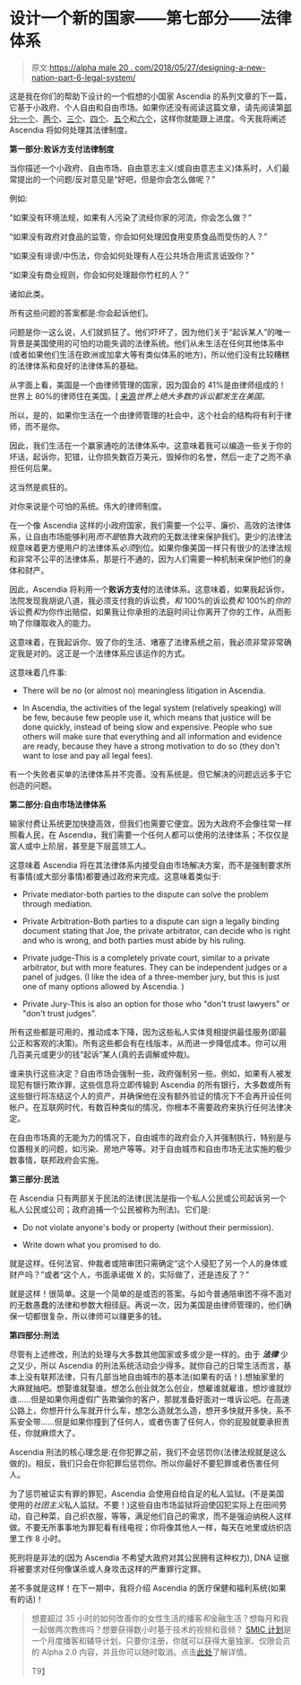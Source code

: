 # 设计一个新的国家——第七部分——法律体系

> 原文:[https://alpha male 20 . com/2018/05/27/designing-a-new-nation-part-6-legal-system/](https://alphamale20.com/2018/05/27/designing-a-new-nation-part-6-legal-system/)

这是我在你们的帮助下设计的一个假想的小国家 Ascendia 的系列文章的下一篇，它基于小政府、个人自由和自由市场。如果你还没有阅读这篇文章，请先阅读第[部分:一个](https://calebjonesblog.com/designing-new-nation-part-1/)、[两个](https://calebjonesblog.com/designing-new-nation-part-2-government/)、[三个](https://calebjonesblog.com/designing-a-new-nation-part-3-taxes/)、[四个](https://calebjonesblog.com/designing-new-nation-part-4-foreign-policy/)、[五个](https://calebjonesblog.com/designing-a-new-nation-part-5-the-military/)和[六个](https://calebjonesblog.com/designing-a-new-nation-part-6-monetary-policy/)，这样你就能跟上进度。今天我将阐述 Ascendia 将如何处理其法律制度。

**第一部分:败诉方支付法律制度**

当你描述一个小政府、自由市场、自由意志主义(或自由意志主义)体系时，人们最常提出的一个问题/反对意见是“好吧，但是你会怎么做呢？”

例如:

“如果没有环境法规，如果有人污染了流经你家的河流，你会怎么做？”

“如果没有政府对食品的监管，你会如何处理因食用变质食品而受伤的人？”

“如果没有诽谤/中伤法，你会如何处理有人在公共场合用谎言诋毁你？”

“如果没有商业规则，你会如何处理敲你竹杠的人？”

诸如此类。

所有这些问题的答案都是:你会起诉他们。

问题是你一这么说，人们就抓狂了。他们吓坏了，因为他们关于“起诉某人”的唯一背景是美国使用的可怕的功能失调的法律系统。他们从未生活在任何其他体系中(或者如果他们生活在欧洲或加拿大等有类似体系的地方)，所以他们没有比较糟糕的法律体系和良好的法律体系的基础。

从字面上看，美国是一个由律师管理的国家，因为国会的 41%是由律师组成的！世界上 80%的律师住在美国。[ [来源](https://abovethelaw.com/2012/07/infographic-of-the-day-american-litigiousness-statistics-that-will-make-you-angry/)*世界上绝大多数的诉讼都发生在美国。*

所以，是的，如果你生活在一个由律师管理的社会中，这个社会的结构将有利于律师，而不是你。

因此，我们生活在一个赢家通吃的法律体系中。这意味着我可以编造一些关于你的坏话，起诉你，犯错，让你损失数百万美元，毁掉你的名誉，然后一走了之而不承担任何后果。

这当然是疯狂的。

对你来说是个可怕的系统。伟大的律师制度。

在一个像 Ascendia 这样的小政府国家，我们需要一个公平、廉价、高效的法律体系，让自由市场能够利用*而不是*依靠大政府的无数法律来保护我们。更少的法律法规意味着更方便用户的法律体系*必须*到位。如果你像美国一样只有很少的法律法规和非常不公平的法律体系，那是行不通的，因为人们需要一种机制来保护他们的身体和财产。

因此，Ascendia 将利用一个**败诉方支付**的法律体系。这意味着，如果我起诉你，法院发现我胡说八道，我必须支付我的诉讼费，*和* 100%的诉讼费*和* 100%的*你的*诉讼费*和*为你作出赔偿，如果我让你承担的法庭时间让你离开了你的工作，从而影响了你赚取收入的能力。

这意味着，在我起诉你、毁了你的生活、堵塞了法律系统之前，我必须非常非常确定我是对的。这正是一个法律体系应该运作的方式。

这意味着几件事:

*   There will be no (or almost no) meaningless litigation in Ascendia.

*   In Ascendia, the activities of the legal system (relatively speaking) will be few, because few people use it, which means that justice will be done quickly, instead of being slow and expensive. People who sue others will make sure that everything and all information and evidence are ready, because they have a strong motivation to do so (they don't want to lose and pay all legal fees).

有一个失败者买单的法律体系并不完善。没有系统是。但它解决的问题远远多于它创造的问题。

**第二部分:自由市场法律体系**

输家付费让系统更加快捷高效，但我们也需要它便宜。因为大政府不会像往常一样照看人民，在 Ascendia，我们需要一个任何人都可以使用的法律体系；不仅仅是富人或中上阶层，甚至是下层蓝领工人。

这意味着 Ascendia 将在其法律体系内接受自由市场解决方案，而不是强制要求所有事情(或大部分事情)都要通过政府来完成。这意味着类似于:

*   Private mediator-both parties to the dispute can solve the problem through mediation.

*   Private Arbitration-Both parties to a dispute can sign a legally binding document stating that Joe, the private arbitrator, can decide who is right and who is wrong, and both parties must abide by his ruling.

*   Private judge-This is a completely private court, similar to a private arbitrator, but with more features. They can be independent judges or a panel of judges. (I like the idea of a three-member jury, but this is just one of many options allowed by Ascendia. )

*   Private Jury-This is also an option for those who "don't trust lawyers" or "don't trust judges".

所有这些都是可用的，推动成本下降，因为这些私人实体竞相提供最佳服务(即最公正和客观的决策)。所有这些都会有在线版本，从而进一步降低成本。你可以用几百美元或更少的钱“起诉”某人(真的去调解或仲裁)。

谁来执行这些决定？自由市场会强制一些，政府强制另一些。例如，如果有人被发现犯有银行欺诈罪，这些信息将立即传输到 Ascendia 的所有银行，大多数或所有这些银行将冻结这个人的资产，并确保他在没有额外验证的情况下不会再开设任何帐户。在互联网时代，有数百种类似的情况，你根本不需要政府来执行任何法律决定。

在自由市场真的无能为力的情况下，自由城市的政府会介入并强制执行，特别是与位置相关的问题，如污染、房地产等等。对于自由城市和自由市场无法实施的极少数事情，联邦政府会实施。

**第三部分:民法**

在 Ascendia 只有两部关于民法的法律(民法是指一个私人公民或公司起诉另一个私人公民或公司；政府追捕一个公民被称为刑法)。它们是:

*   Do not violate anyone's body or property (without their permission).

*   Write down what you promised to do.

就是这样。任何法官、仲裁者或陪审团只需确定“这个人侵犯了另一个人的身体或财产吗？”或者“这个人，书面承诺做 X 的，实际做了，还是违反了？”

就是这样！很简单。这是一个简单的是或否的答案。与如今普通陪审团不得不面对的无数愚蠢的法律和参数大相径庭。再说一次，因为美国是由律师管理的，他们确保一切都很复杂，所以律师可以赚更多的钱。

**第四部分:刑法**

尽管有上述修改，刑法的处理与大多数其他国家或多或少是一样的。由于 ***法律*** 少之又少，所以 Ascendia 的刑法系统活动会少得多。就你自己的日常生活而言，基本上没有联邦法律，只有几部当地自由城市的基本法(如果有的话！).想抽家里的大麻就抽吧。想娶谁就娶谁。想怎么创业就怎么创业，想雇谁就雇谁，想炒谁就炒谁……但是如果你用虚假广告欺骗你的客户，那就准备好面对一堆诉讼吧。在高速公路上，你想开什么车就开什么车，想怎么造就怎么造，想开多快就开多快，系不系安全带……但是如果你撞到了任何人，或者伤害了任何人，你的屁股就要承担责任，你就麻烦大了。

Ascendia 刑法的核心理念是:在你犯罪之前，我们不会惩罚你(法律法规就是这么做的)。相反，我们只会在你犯罪后惩罚你。所以你最好不要犯罪或者伤害任何人。

为了惩罚被证实有罪的罪犯，Ascendia 会使用自给自足的私人监狱。(不是美国使用的*社团主义*私人监狱。不要！)这些自由市场监狱将迫使囚犯实际上在田间劳动，自己种菜，自己织衣服，等等，满足他们自己的需求，而不是强迫纳税人这样做。不要无所事事地为罪犯看有线电视；你将像其他人一样，每天在地里或纺织店里工作 8 小时。

死刑将是非法的(因为 Ascendia 不希望大政府对其公民拥有这种权力), DNA 证据将被要求对任何像谋杀或人身攻击这样的严重罪行定罪。

差不多就是这样！在下一期中，我将介绍 Ascendia 的医疗保健和福利系统(如果有的话)！

> 想要超过 35 小时的如何改善你的女性生活的播客*和*金融生活？想每月和我一起做两次教练吗？想要获得数小时基于技术的视频和音频？ [SMIC 计划](https://alphamale20.kartra.com/page/vIL17)是一个月度播客和辅导计划，只要你注册，你就可以获得大量独家、仅限会员的 Alpha 2.0 内容，并且你可以随时取消。点击[此处](https://alphamale20.kartra.com/page/vIL17)了解详情。
> 
> T9】